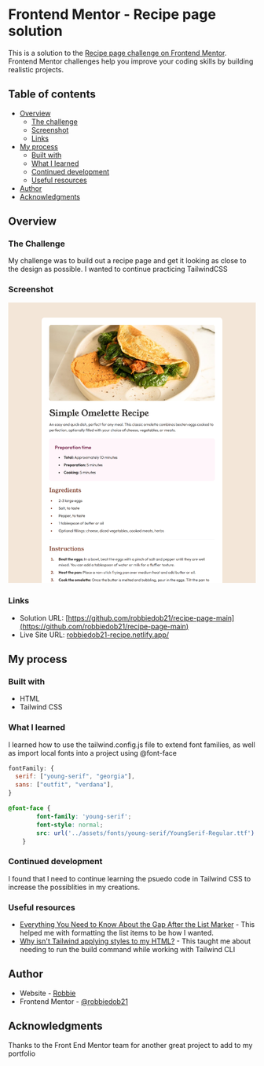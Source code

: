 # Frontend Mentor - Recipe page solution

This is a solution to the [Recipe page challenge on Frontend Mentor](https://www.frontendmentor.io/challenges/recipe-page-KiTsR8QQKm). Frontend Mentor challenges help you improve your coding skills by building realistic projects. 

## Table of contents

- [Overview](#overview)
  - [The challenge](#the-challenge)
  - [Screenshot](#screenshot)
  - [Links](#links)
- [My process](#my-process)
  - [Built with](#built-with)
  - [What I learned](#what-i-learned)
  - [Continued development](#continued-development)
  - [Useful resources](#useful-resources)
- [Author](#author)
- [Acknowledgments](#acknowledgments)

## Overview

### The Challenge

My challenge was to build out a recipe page and get it looking as close to the design as possible. I wanted to continue practicing TailwindCSS

### Screenshot

![](./screenshot.png)

### Links

- Solution URL: [https://github.com/robbiedob21/recipe-page-main](https://github.com/robbiedob21/recipe-page-main)
- Live Site URL: [robbiedob21-recipe.netlify.app/](robbiedob21-recipe.netlify.app/)

## My process

### Built with

- HTML
- Tailwind CSS

### What I learned

I learned how to use the tailwind.config.js file to extend font families, as well as import local fonts into a project using @font-face

```js
fontFamily: {
  serif: ["young-serif", "georgia"],
  sans: ["outfit", "verdana"],
}
```

``` css
@font-face {
        font-family: 'young-serif';
        font-style: normal;
        src: url('../assets/fonts/young-serif/YoungSerif-Regular.ttf') format('truetype');
    }
```

### Continued development

I found that I need to continue learning the psuedo code in Tailwind CSS to increase the possiblities in my creations.

### Useful resources

- [Everything You Need to Know About the Gap After the List Marker](https://css-tricks.com/everything-you-need-to-know-about-the-gap-after-the-list-marker/) - This helped me with formatting the list items to be how I wanted.
- [Why isn't Tailwind applying styles to my HTML?](https://stackoverflow.com/questions/70746851/why-isnt-tailwind-applying-styles-to-my-html) - This taught me about needing to run the build command while working with Tailwind CLI

## Author

- Website - [Robbie](https://www.robbie.kiwi)
- Frontend Mentor - [@robbiedob21](https://www.frontendmentor.io/profile/robbiedob21)

## Acknowledgments

Thanks to the Front End Mentor team for another great project to add to my portfolio

